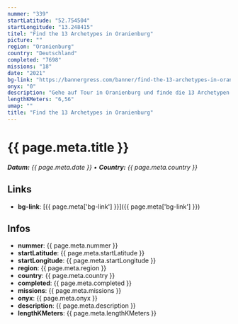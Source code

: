 ```yaml
---
nummer: "339"
startLatitude: "52.754504"
startLongitude: "13.248415"
titel: "Find the 13 Archetypes in Oranienburg"
picture: ""
region: "Oranienburg"
country: "Deutschland"
completed: "7698"
missions: "18"
date: "2021"
bg-link: "https://bannergress.com/banner/find-the-13-archetypes-in-oranienburg-49c9"
onyx: "0"
description: "Gehe auf Tour in Oranienburg und finde die 13 Archetypen in Oranienburg. Die Tour startet in der Bernauer Straße"
lengthKMeters: "6,56"
umap: ""
title: "Find the 13 Archetypes in Oranienburg"
---
```


# {{ page.meta.title }}
_**Datum:** {{ page.meta.date }} • **Country:** {{ page.meta.country }}_

## Links
- **bg-link**: [{{ page.meta['bg-link'] }}]({{ page.meta['bg-link'] }})

## Infos
- **nummer**: {{ page.meta.nummer }}
- **startLatitude**: {{ page.meta.startLatitude }}
- **startLongitude**: {{ page.meta.startLongitude }}
- **region**: {{ page.meta.region }}
- **country**: {{ page.meta.country }}
- **completed**: {{ page.meta.completed }}
- **missions**: {{ page.meta.missions }}
- **onyx**: {{ page.meta.onyx }}
- **description**: {{ page.meta.description }}
- **lengthKMeters**: {{ page.meta.lengthKMeters }}


